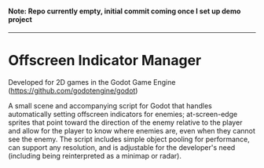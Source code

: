 #### Note: Repo currently empty, initial commit coming once I set up demo project

---
# Offscreen Indicator Manager
Developed for 2D games in the Godot Game Engine (https://github.com/godotengine/godot)

A small scene and accompanying script for Godot that handles automatically setting offscreen indicators for enemies; at-screen-edge sprites that point toward the direction of the enemy relative to the player and allow for the player to know where enemies are, even when they cannot see the enemy. The script includes simple object pooling for performance, can support any resolution, and is adjustable for the developer's need (including being reinterpreted as a minimap or radar).
